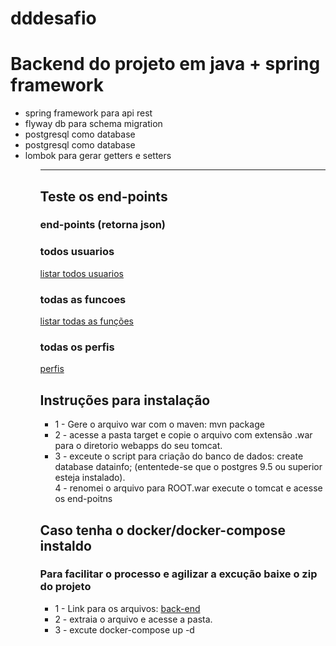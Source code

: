 # dddesafio
<h1>Backend do projeto em java + spring framework</h1>

<ul>
  <li>
    spring framework para api rest
  </li>
  <li>
    flyway db para schema migration
  </li> 
  <li>
    postgresql como database
  </li>
  <li>
    postgresql como database
  </li>
  <li>
    lombok para gerar getters e setters
  </li>
<ul>

<hr />
  
  <h2>Teste os end-points</h2>
  
  <h3>end-points (retorna json)</h3>

  <h3>todos usuarios</h3>
  <a href="http://ec2-44-197-229-182.compute-1.amazonaws.com:8080/usuarios/">listar todos usuarios</a>

  <h3>todas as funcoes</h3>
  <a href="http://ec2-44-197-229-182.compute-1.amazonaws.com:8080/funcoes/">listar todas as funções</a>
  
  <h3>todas os perfis</h3>
  <a href="http://ec2-44-197-229-182.compute-1.amazonaws.com:8080/perfis/">perfis</a>

  
  <h2>Instruções para instalação</h2>
<ul>
  <li>
    1 - Gere o arquivo war com o maven: mvn package
  </li>
  <li>
    2 - acesse a pasta target e copie o arquivo com extensão .war para o diretorio webapps do seu tomcat.
  </li>
  <li>
    3 - exceute o script para criação do banco de dados: create database datainfo;
    (ententede-se que o postgres 9.5 ou superior esteja instalado).
  </li
  <li>
    4 - renomei o arquivo para ROOT.war
    execute o tomcat e acesse os end-poitns
  </li>
</ul

<hr />
  
  <h2>Caso tenha o docker/docker-compose instaldo</h2>
  
  <h3>Para facilitar o processo e agilizar a excução baixe o zip do projeto</h3>
  <ul>
    <li>
      1 - Link para os arquivos: <a href="https://drive.google.com/file/d/1kV9iugQVGe1L5FftRLbkjSzYLN9g-05P/view?usp=sharing">back-end</a>
   </li>
   <li>
     2 - extraia o arquivo e acesse a pasta.
   </li>
   <li>
     3 - excute docker-compose up -d
   </li>
  </ul>
  
